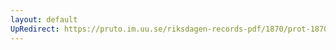 ```yaml
---
layout: default
UpRedirect: https://pruto.im.uu.se/riksdagen-records-pdf/1870/prot-1870--fk--423/prot-1870--fk--423_003.pdf
---
```

